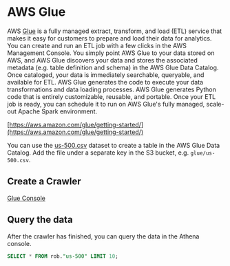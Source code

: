 # AWS Glue

AWS [Glue](https://aws.amazon.com/glue/) is a fully managed extract, transform, and load (ETL) service that makes it
easy for customers to prepare and load their data for analytics. You can create and run an ETL job with a few clicks in
the AWS Management Console. You simply point AWS Glue to your data stored on AWS, and AWS Glue discovers your data and
stores the associated metadata (e.g. table definition and schema) in the AWS Glue Data Catalog. Once cataloged, your
data is immediately searchable, queryable, and available for ETL. AWS Glue generates the code to execute your data
transformations and data loading processes. AWS Glue generates Python code that is entirely customizable, reusable, and
portable. Once your ETL job is ready, you can schedule it to run on AWS Glue's fully managed, scale-out Apache Spark
environment.

[https://aws.amazon.com/glue/getting-started/](https://aws.amazon.com/glue/getting-started/)

You can use the [us-500.csv](us-500.csv) dataset to create a table in the AWS Glue Data Catalog. Add the file under
a separate key in the S3 bucket, e.g. `glue/us-500.csv`.

## Create a Crawler

[Glue Console](https://eu-west-1.console.aws.amazon.com/glue/home?region=eu-west-1#/v2/data-catalog/crawlers)

## Query the data

After the crawler has finished, you can query the data in the Athena console.

```sql
SELECT * FROM rob."us-500" LIMIT 10;
```